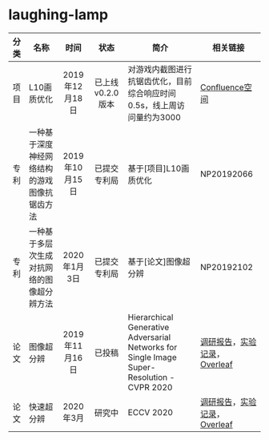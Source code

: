 # laughing-lamp

| 分类 | 名称 | 时间 | 状态 | 简介 | 相关链接 |
| :------: | ------ | :------: | :------: | ------ | ------ |
| 项目 | L10画质优化 | 2019年12月18日 | 已上线v0.2.0版本 | 对游戏内截图进行抗锯齿优化，目前综合响应时间0.5s，线上周访问量约为3000 | [Confluence空间](https://confluence.leihuo.netease.com/pages/viewpage.action?pageId=21225526) |
| 专利 | 一种基于深度神经网络结构的游戏图像抗锯齿方法 | 2019年10月15日 | 已提交专利局 | 基于[项目]L10画质优化 | NP20192066 |
| 专利 | 一种基于多层次生成对抗网络的图像超分辨方法 | 2020年1月3日 | 已提交专利局 | 基于[论文]图像超分辨 | NP20192102 |
| 论文 | 图像超分辨 | 2019年11月16日 | 已投稿 | Hierarchical Generative Adversarial Networks for Single Image Super-Resolution - CVPR 2020 | [调研报告](https://confluence.leihuo.netease.com/pages/viewpage.action?pageId=24014629)，[实验记录](https://confluence.leihuo.netease.com/pages/viewpage.action?pageId=27639399)，[Overleaf](https://www.overleaf.com/read/xfpfgvvqkkkp) |
| 论文 | 快速超分辨 | 2020年3月 | 研究中 | ECCV 2020 | [调研报告](https://confluence.leihuo.netease.com/pages/viewpage.action?pageId=34178177)，[实验记录](https://confluence.leihuo.netease.com/pages/viewpage.action?pageId=34194235)，[Overleaf](https://www.overleaf.com/read/yqcqcgjfvyfq) |
